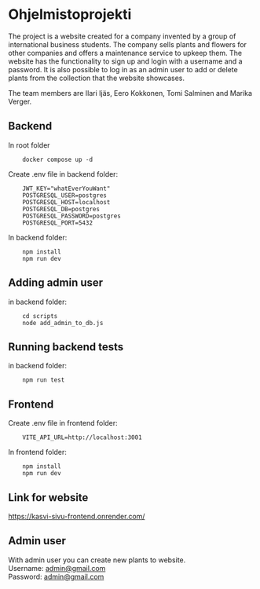 # Ohjelmistoprojekti

The project is a website created for a company invented by a group of international business students. The company sells plants and flowers for other companies and offers a maintenance service to upkeep them. The website has the functionality to sign up and login with a username and a password. It is also possible to log in as an admin user to add or delete plants from the collection that the website showcases.

The team members are Ilari Ijäs, Eero Kokkonen, Tomi Salminen and Marika Verger.


## Backend
In root folder
```
    docker compose up -d
```

Create .env file in backend folder:
```
    JWT_KEY="whatEverYouWant"
    POSTGRESQL_USER=postgres
    POSTGRESQL_HOST=localhost
    POSTGRESQL_DB=postgres
    POSTGRESQL_PASSWORD=postgres
    POSTGRESQL_PORT=5432
```

In backend folder:
```
    npm install
    npm run dev
```

## Adding admin user
in backend folder:
```
    cd scripts
    node add_admin_to_db.js
```

## Running backend tests
in backend folder:
```
    npm run test
```

## Frontend
Create .env file in frontend folder:
```
    VITE_API_URL=http://localhost:3001
```

In frontend folder:
```
    npm install
    npm run dev
```

## Link for website
https://kasvi-sivu-frontend.onrender.com/

## Admin user
With admin user you can create new plants to website. <br />
Username: admin@gmail.com <br />
Password: admin@gmail.com <br />
